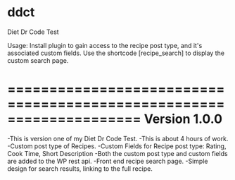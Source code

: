 # ddct
Diet Dr Code Test


Usage:
Install plugin to gain access to the recipe post type, and it's associated custom fields.
Use the shortcode [recipe_search] to display the custom search page.


====================================================================
Version 1.0.0
====================================================================
-This is version one of my Diet Dr Code Test.
-This is about 4 hours of work.
-Custom post type of Recipes.
-Custom Fields for Recipe post type: Rating, Cook Time, Short Description
-Both the custom post type and custom fields are added to the WP rest api.
-Front end recipe search page.
-Simple design for search results, linking to the full recipe.
